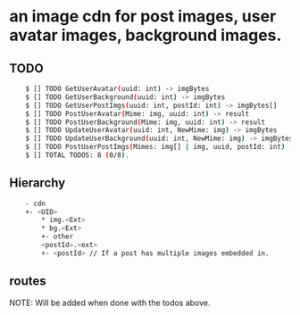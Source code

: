 # an image cdn for post images, user avatar images, background images.

## TODO

```bash
	$ [] TODO GetUserAvatar(uuid: int) -> imgBytes           
	$ [] TODO GetUserBackground(uuid: int) -> imgBytes          
	$ [] TODO GetUserPostImgs(uuid: int, postId: int) -> imgBytes[]         
	$ [] TODO PostUserAvatar(Mime: img, uuid: int) -> result          
	$ [] TODO PostUserBackground(Mime: img, uuid: int) -> result
	$ [] TODO UpdateUserAvatar(uuid: int, NewMime: img) -> imgBytes         
	$ [] TODO UpdateUserBackground(uuid: int, NewMime: img) -> imgBytes             
	$ [] TODO PostUserPostImgs(Mimes: img[] | img, uuid, postId: int) -> result
	$ [] TOTAL TODOS: 8 (0/8). 
```

## Hierarchy

```bash
    - cdn
	+- <UID>
	    * img.<Ext>
	    * bg.<Ext>
	    +- other
		<postId>.<ext>
		+- <postId> // If a post has multiple images embedded in.
```

## routes
NOTE: Will be added when done with the todos above.

